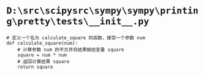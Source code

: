 # `D:\src\scipysrc\sympy\sympy\printing\pretty\tests\__init__.py`

```
# 定义一个名为 calculate_square 的函数，接受一个参数 num
def calculate_square(num):
    # 计算参数 num 的平方并将结果赋给变量 square
    square = num * num
    # 返回计算结果 square
    return square
```
